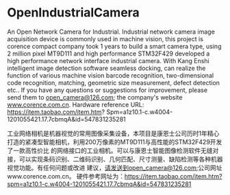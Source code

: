 # OpenIndustrialCamera
An Open Network Camera for Industrial.
Industrial network camera image acquisition device is commonly used in machine vision, this project is corence compact company 
took 1 years to build a smart camera type, using 2 million pixel MT9D111 and high performance STM32F429 developed a high performance
network interface industrial camera. With Kang Enshi intelligent image detection software seamless docking, can realize the function
of various machine vision barcode recognition, two-dimensional code recognition, matching, geometric size measurement, defect detection
etc.. If you have any questions or suggestions for improvement, please send them to open_camera@126.com; the company's website 
www.corence.com.cn. 
Hardware reference URL: https://item.taobao.com/item.htm? Spm=a1z10.1-c.w4004-1201055421.17.7cbmqA&id=547831235281

工业网络相机是机器视觉的常用图像采集设备，本项目是康恩士公司历时1年精心打造的紧凑型智能相机，利用200万像素的MT9D111与高性能的STM32F429开发了一款高性价比
的网络接口的工业相机。可以与康恩士智能图像检测软件无缝对接，可以实现条码识别、二维码识别、几何匹配、尺寸测量、缺陷检测等各种机器视觉功能。有任何问题或改进
建议，请发送到open_camera@126.com;公司网址www.corence.com.cn。
硬件参考网址为：https://item.taobao.com/item.htm?spm=a1z10.1-c.w4004-1201055421.17.7cbmqA&id=547831235281
